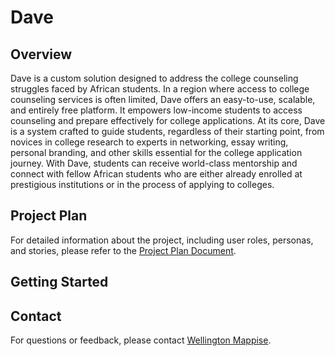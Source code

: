 # Dave

## Overview

Dave is a custom solution designed to address the college counseling struggles faced by African students. In a region where access to college counseling services is often limited, Dave offers an easy-to-use, scalable, and entirely free platform. It empowers low-income students to access counseling and prepare effectively for college applications. At its core, Dave is a system crafted to guide students, regardless of their starting point, from novices in college research to experts in networking, essay writing, personal branding, and other skills essential for the college application journey. With Dave, students can receive world-class mentorship and connect with fellow African students who are either already enrolled at prestigious institutions or in the process of applying to colleges.

## Project Plan

For detailed information about the project, including user roles, personas, and stories, please refer to the [Project Plan Document](https://docs.google.com/document/d/1cvXeQ4v5acgUZ2zXqIfI3YfzyiDLFwAbxLeeQFuD_SQ/edit?usp=sharing).

## Getting Started

## Contact

For questions or feedback, please contact [Wellington Mappise](wpm44@cornell.edu).